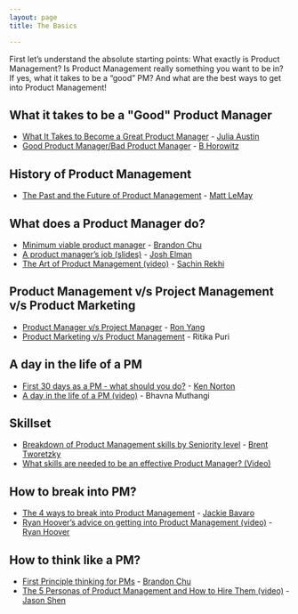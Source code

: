 ```yaml
---
layout: page
title: The Basics

---
```


First let’s understand the absolute starting points: What exactly is Product Management? Is Product Management really something you want to be in? If yes, what it takes to be a “good” PM? And what are the best ways to get into Product Management!


## What it takes to be a "Good" Product Manager

-   [What It Takes to Become a Great Product Manager](https://hbr.org/2017/12/what-it-takes-to-become-a-great-product-manager) - [Julia Austin](https://twitter.com/austinfish)
-   [Good Product Manager/Bad Product Manager](https://a16z.files.wordpress.com/2014/08/good-product-manager.pdf) - [B Horowitz](https://twitter.com/bhorowitz)

## History of Product Management

-   [The Past and the Future of Product Management](https://medium.com/on-human-centric-systems/the-past-and-future-of-product-management-79db51fc1549) - [Matt LeMay](https://twitter.com/mattlemay)

## What does a Product Manager do?

-   [Minimum viable product manager](https://blackboxofpm.com/mvpm-minimum-viable-product-manager-e1aeb8dd421) - [Brandon Chu](https://twitter.com/BrandonMChu)
-   [A product manager’s job (slides)](https://medium.com/what-i-learned-building/63c09a43d0ec) - [Josh Elman](https://twitter.com/joshelman)
-   [The Art of Product Management (video)](https://www.youtube.com/watch?v=huTSPanUlQM) - [Sachin Rekhi](https://twitter.com/sachinrekhi)

## Product Management v/s Project Management v/s Product Marketing

-   [Product Manager v/s Project Manager](https://blog.aha.io/the-product-manager-vs-project-manager/) - [Ron Yang](https://twitter.com/itsronyang)
-   [Product Marketing v/s Product Management](https://marketeer.kapost.com/product-marketing-vs-product-management/) - Ritika Puri

## A day in the life of a PM

-   [First 30 days as a PM - what should you do?](https://library.gv.com/12-things-product-managers-should-do-in-their-first-30-days-at-a-new-company-326f1a4ae53b) - [Ken Norton](https://twitter.com/kennethn)
-   [A day in the life of a PM (video)](https://www.youtube.com/watch?v=wuvLZiFMymg) - Bhavna Muthangi

## Skillset

-   [Breakdown of Product Management skills by Seniority level](https://medium.com/pminsider/product-manager-skills-by-seniority-level-a-deep-breakdown-cd0690f76d10) - [Brent Tworetzky](https://twitter.com/tworetzky)
-   [What skills are needed to be an effective Product Manager? (Video)](https://www.youtube.com/watch?v=RNmOml4thdw)

## How to break into PM?

-   [The 4 ways to break into Product Management](https://pmblog.quora.com/Do-Product-Managers-really-need-a-background-in-CS) - [Jackie Bavaro](https://twitter.com/jackiebo)
-   [Ryan Hoover’s advice on getting into Product Management (video)](https://www.youtube.com/watch?v=yUi1DOk5vzk) - [Ryan Hoover](https://twitter.com/rrhoover)

## How to think like a PM?

-   [First Principle thinking for PMs](https://blackboxofpm.com/the-first-principles-of-product-management-ea0e2f2a018c) - [Brandon Chu](https://twitter.com/BrandonMChu)
-   [The 5 Personas of Product Management and How to Hire Them (video)](https://www.youtube.com/watch?v=rRi3j2r-Ejc) - [Jason Shen](https://twitter.com/JasonShen)
